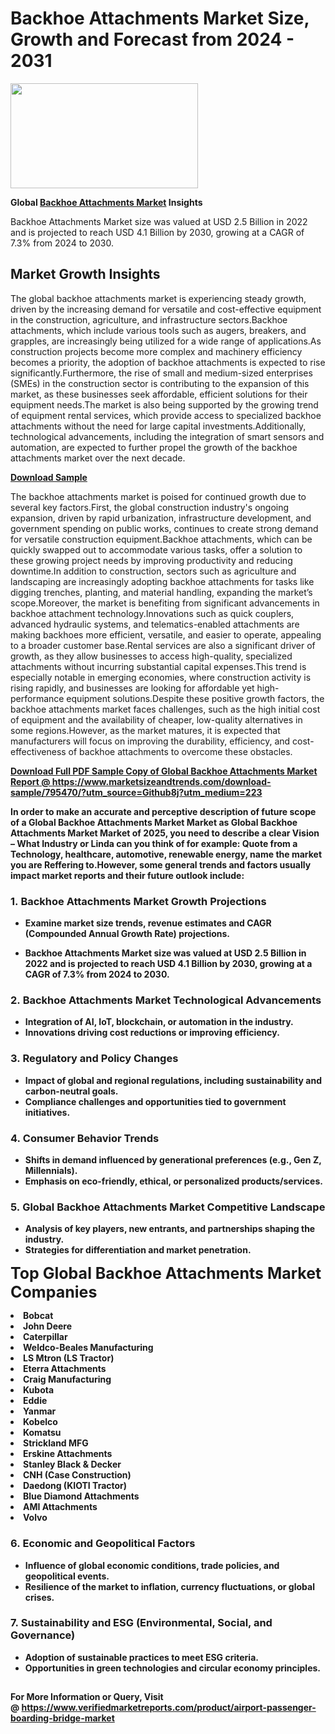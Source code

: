 <H1>Backhoe Attachments Market Size, Growth and Forecast from 2024 - 2031</H1><img class="aligncenter size-medium wp-image-584254" src="https://thirdeyenews.in/wp-content/uploads/2024/09/Global-Market-Research-300x168.jpeg" alt="" width="300" height="168" /><p><strong>Global&nbsp;<a href="https://www.marketsizeandtrends.com/download-sample/795470/?utm_source=Github8j?utm_medium=223">Backhoe Attachments Market</a> Insights</strong></p><p>Backhoe Attachments Market size was valued at USD 2.5 Billion in 2022 and is projected to reach USD 4.1 Billion by 2030, growing at a CAGR of 7.3% from 2024 to 2030.</p><p><h2>Market Growth Insights</h2> <p>The global backhoe attachments market is experiencing steady growth, driven by the increasing demand for versatile and cost-effective equipment in the construction, agriculture, and infrastructure sectors.Backhoe attachments, which include various tools such as augers, breakers, and grapples, are increasingly being utilized for a wide range of applications.As construction projects become more complex and machinery efficiency becomes a priority, the adoption of backhoe attachments is expected to rise significantly.Furthermore, the rise of small and medium-sized enterprises (SMEs) in the construction sector is contributing to the expansion of this market, as these businesses seek affordable, efficient solutions for their equipment needs.The market is also being supported by the growing trend of equipment rental services, which provide access to specialized backhoe attachments without the need for large capital investments.Additionally, technological advancements, including the integration of smart sensors and automation, are expected to further propel the growth of the backhoe attachments market over the next decade.</p> <p><strong><a href="#">Download Sample</a></strong></p> <p>The backhoe attachments market is poised for continued growth due to several key factors.First, the global construction industry's ongoing expansion, driven by rapid urbanization, infrastructure development, and government spending on public works, continues to create strong demand for versatile construction equipment.Backhoe attachments, which can be quickly swapped out to accommodate various tasks, offer a solution to these growing project needs by improving productivity and reducing downtime.In addition to construction, sectors such as agriculture and landscaping are increasingly adopting backhoe attachments for tasks like digging trenches, planting, and material handling, expanding the market’s scope.Moreover, the market is benefiting from significant advancements in backhoe attachment technology.Innovations such as quick couplers, advanced hydraulic systems, and telematics-enabled attachments are making backhoes more efficient, versatile, and easier to operate, appealing to a broader customer base.Rental services are also a significant driver of growth, as they allow businesses to access high-quality, specialized attachments without incurring substantial capital expenses.This trend is especially notable in emerging economies, where construction activity is rising rapidly, and businesses are looking for affordable yet high-performance equipment solutions.Despite these positive growth factors, the backhoe attachments market faces challenges, such as the high initial cost of equipment and the availability of cheaper, low-quality alternatives in some regions.However, as the market matures, it is expected that manufacturers will focus on improving the durability, efficiency, and cost-effectiveness of backhoe attachments to overcome these obstacles.</p> <p><strong><a href="#"></p><p><span class=""><strong>Download Full PDF Sample Copy of Global Backhoe Attachments Market Report</strong> @ <a href="https://www.marketsizeandtrends.com/download-sample/795470/?utm_source=Github8j?utm_medium=223" target="_blank">https://www.marketsizeandtrends.com/download-sample/795470/?utm_source=Github8j?utm_medium=223</a></span></p><p>In order to make an accurate and perceptive description of future scope of a Global&nbsp;Backhoe Attachments Market Market as Global&nbsp;Backhoe Attachments Market Market of 2025, you need to describe a clear Vision &ndash; What Industry or Linda can you think of for example: Quote from a Technology, healthcare, automotive, renewable energy, name the market you are Reffering to.However, some general trends and factors usually impact market reports and their future outlook include:</p><h3>1.&nbsp;<strong>Backhoe Attachments Market Growth Projections</strong></h3><ul><li>Examine market size trends, revenue estimates and CAGR (Compounded Annual Growth Rate) projections.</li><li><p>Backhoe Attachments Market size was valued at USD 2.5 Billion in 2022 and is projected to reach USD 4.1 Billion by 2030, growing at a CAGR of 7.3% from 2024 to 2030.</p></li></ul><h3>2.&nbsp;<strong>Backhoe Attachments Market Technological Advancements</strong></h3><ul><li>Integration of AI, IoT, blockchain, or automation in the industry.</li><li>Innovations driving cost reductions or improving efficiency.</li></ul><h3>3.&nbsp;<strong>Regulatory and Policy Changes</strong></h3><ul><li>Impact of global and regional regulations, including sustainability and carbon-neutral goals.</li><li>Compliance challenges and opportunities tied to government initiatives.</li></ul><h3>4.&nbsp;<strong>Consumer Behavior Trends</strong></h3><ul><li>Shifts in demand influenced by generational preferences (e.g., Gen Z, Millennials).</li><li>Emphasis on eco-friendly, ethical, or personalized products/services.</li></ul><h3>5.&nbsp;<strong>Global Backhoe Attachments Market Competitive Landscape</strong></h3><ul><li>Analysis of key players, new entrants, and partnerships shaping the industry.</li><li>Strategies for differentiation and market penetration.</li></ul><p data-pm-slice="1 1 []"><span style="color: inherit; font-family: inherit; font-size: 25px;">Top Global Backhoe Attachments Market Companies</span></p><div class="" data-test-id=""><p><li>Bobcat</li><li> John Deere</li><li> Caterpillar</li><li> Weldco-Beales Manufacturing</li><li> LS Mtron (LS Tractor)</li><li> Eterra Attachments</li><li> Craig Manufacturing</li><li> Kubota</li><li> Eddie</li><li> Yanmar</li><li> Kobelco</li><li> Komatsu</li><li> Strickland MFG</li><li> Erskine Attachments</li><li> Stanley Black & Decker</li><li> CNH (Case Construction)</li><li> Daedong (KIOTI Tractor)</li><li> Blue Diamond Attachments</li><li> AMI Attachments</li><li> Volvo</li></p></div><h3>6.&nbsp;<strong>Economic and Geopolitical Factors</strong></h3><ul><li>Influence of global economic conditions, trade policies, and geopolitical events.</li><li>Resilience of the market to inflation, currency fluctuations, or global crises.</li></ul><h3>7.&nbsp;<strong>Sustainability and ESG (Environmental, Social, and Governance)</strong></h3><ul><li>Adoption of sustainable practices to meet ESG criteria.</li><li>Opportunities in green technologies and circular economy principles.</li></ul><h2><strong style="font-size: 14px;">For More Information or Query, Visit @&nbsp;</strong><a style="background-color: #ffffff; font-size: 14px;" href="https://www.marketsizeandtrends.com/report/backhoe-attachments-market/" target="_blank">https://www.verifiedmarketreports.com/product/airport-passenger-boarding-bridge-market</a></h2>